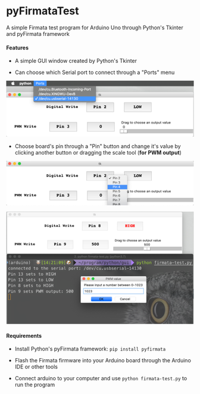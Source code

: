 # pyFirmataTest
A simple Firmata test program for Arduino Uno through Python's Tkinter and pyFirmata framework

#### Features
* A simple GUI window created by Python's Tkinter

* Can choose which Serial port to connect through a "Ports" menu

![choose serialport](https://github.com/rollingstarky/pyFirmataTest/blob/master/screenshots/choose_port.png)

* Choose board's pin through a "Pin" button and change it's value by clicking another button or dragging the scale tool (**for PWM output**)

![choose pin](https://github.com/rollingstarky/pyFirmataTest/blob/master/screenshots/choose_pin.png)

![change_value](https://github.com/rollingstarky/pyFirmataTest/blob/master/screenshots/change_value.png)

#### Requirements

* Install Python's pyFirmata framework: ``pip install pyfirmata``

* Flash the Firmata firmware into your Arduino board through the Arduino IDE or other tools

* Connect arduino to your computer and use ``python firmata-test.py`` to run the program

